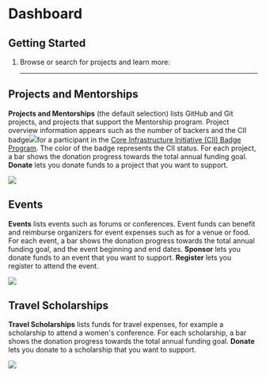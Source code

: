# Dashboard

## Getting Started <a id="Dashboard-GettingStarted"></a>

1. Browse or search for projects and learn more:
   * * * * * * 

## Projects and Mentorships <a id="Dashboard-ProjectsandMentorships"></a>

**Projects and Mentorships** \(the default selection\) lists GitHub and Git projects, and projects that support the Mentorship program. Project overview information appears such as the number of backers and the CII badge![](https://firebasestorage.googleapis.com/v0/b/gitbook-28427.appspot.com/o/assets%2Flinux-foundation-documentation%2F-M2D_dS1B24qzcG9ihj9%2F-M2Dc-_B92JjNjhuM4m5%2F7416569.png?generation=1584014563694966&alt=media)for a participant in the [Core Infrastructure Initiative \(CII\) Badge Program](https://www.coreinfrastructure.org/programs/badge-program/). The color of the badge represents the CII status. For each project, a bar shows the donation progress towards the total annual funding goal. **Donate** lets you donate funds to a project that you want to support.

![](https://gblobscdn.gitbook.com/assets%2Flinux-foundation-documentation%2F-M2D_dS1B24qzcG9ihj9%2F-M2Dc-_CK9lYmRS_fTXf%2F7416570.png?generation=1584014563944374&alt=media)

## Events <a id="Dashboard-Events"></a>

**Events** lists events such as forums or conferences. Event funds can benefit and reimburse organizers for event expenses such as for a venue or food. For each event, a bar shows the donation progress towards the total annual funding goal, and the event beginning and end dates. **Sponsor** lets you donate funds to an event that you want to support. **Register** lets you register to attend the event.

![](https://gblobscdn.gitbook.com/assets%2Flinux-foundation-documentation%2F-M2D_dS1B24qzcG9ihj9%2F-M2Dc-_Ap0KHJDLWD5ee%2F7416568.png?generation=1584014563859895&alt=media)

## Travel Scholarships <a id="Dashboard-TravelScholarships"></a>

**Travel Scholarships** lists funds for travel expenses, for example a scholarship to attend a women's conference. For each scholarship, a bar shows the donation progress towards the total annual funding goal. **Donate** lets you donate to a scholarship that you want to support.

![](https://gblobscdn.gitbook.com/assets%2Flinux-foundation-documentation%2F-M2D_dS1B24qzcG9ihj9%2F-M2Dc-_97RdoMgiS3S7r%2F7416567.png?generation=1584014563923745&alt=media)

